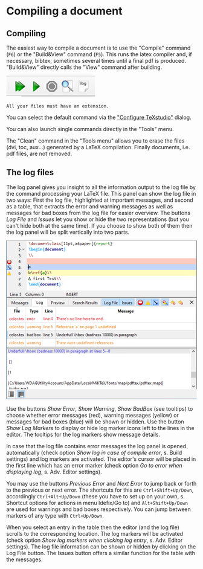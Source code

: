 # Compiling a document

## Compiling

The easiest way to compile a document is to use the \"Compile\" command (`F6`)
or the \"Build&View\" command (`F5`).
This runs the latex compiler and, if necessary, bibtex, sometimes several times until a final pdf is produced.
"Build&View" directly calls the "View" command after building.


![compile\_toolbar](images/compile_toolbar.png)

```{warning}
All your files must have an extension.
```

You can select the default command via the ["Configure TeXstudio"](configuration.md#configuring-the-build-system) dialog.

You can also launch single commands directly in the "Tools" menu.

The \"Clean\" command in the \"Tools menu\" allows you to erase
the files (dvi, toc, aux\...) generated by a LaTeX compilation. Finally documents, i.e. pdf files, are not removed.

## The log files

The log panel gives you insight to all the information output to the
log file by the command processing your LaTeX file. This panel can show
the log file in two ways: First the log file, highlighted at important
messages, and second as a table, that extracts the error and warning
messages as well as messages for bad boxes from the log file for easier
overview. The buttons *Log File* and *Issues* let you show or hide the
two representations (but you can\'t hide both at the same time). If you
choose to show both of them then the log panel will be split vertically
into two parts.

![Display of Error Log](images/errorlog.png)

Use the buttons *Show Error*, *Show Warning*, *Show BadBox* (see
tooltips) to choose whether error messages (red), warning messages
(yellow) or messages for bad boxes (blue) will be shown or hidden. Use
the button *Show Log Markers* to display or hide log marker icons left
to the lines in the editor. The tooltips for the log markers show
message details.

In case that the log file contains error messages the log panel is
opened automatically (check option *Show log in case of compile error*,
s. Build settings) and log markers are activated. The editor\'s cursor
will be placed in the first line which has an error marker (check option
*Go to error when displaying log*, s. Adv. Editor settings).

You may use the buttons *Previous Error* and *Next Error* to jump back
or forth to the previous or next error. The shortcuts for this are
`Ctrl+Shift+Up/Down`, accordingly `Ctrl+Alt+Up/Down` (these you have to set
up on your own, s. Shortcut options for actions in menu Idefix/Go to)
and `Alt+Shift+Up/Down` are used for warnings and bad boxes respectively.
You can jump between markers of any type with `Ctrl+Up/Down`.

When you select an entry in the table then the editor (and the log file)
scrolls to the corresponding location. The log markers will be activated
(check option *Show log markers when clicking log entry*, s. Adv. Editor
settings). The log file information can be shown or hidden by clicking
on the Log File button. The Issues button offers a similar function for
the table with the messages.
